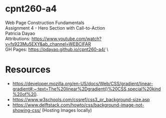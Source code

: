 # cpnt260-a4
Web Page Construction Fundamentals\
Assignment 4 - Hero Section with Call-to-Action\
Patricia Dayao\
Attributions: https://www.youtube.com/watch?v=fs923Mu5EXY&ab_channel=WEBCIFAR \
GH Pages: https://pdayao.github.io/cpnt260-a4/ \

# Resources
- https://developer.mozilla.org/en-US/docs/Web/CSS/gradient/linear-gradient#:~:text=The%20linear%2Dgradient()%20CSS,special%20kind%20of%20.
- https://www.w3schools.com/cssref/css3_pr_background-size.asp
- https://www.delftstack.com/howto/css/background-image-not-showing-css/ (Hosting Images locally)
